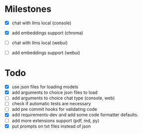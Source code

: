 # Milestones

- [x] chat with llms local (console)
- [x] add embeddings support (chroma)
- [ ] chat with llms local (webui)
- [ ] add embeddings support (webui)


# Todo
- [x] use json files for loading models
- [x] add arguments to choice json files to load
- [ ] add arguments to choice chat type (console, web)
- [ ] check if automatic tests are necessary
- [ ] add pre commit hooks for validating code
- [x] add requirements-dev and add some code formatter defaults.
- [ ] add more extensions support (pdf, md, py)
- [x] put prompts on txt files instead of json